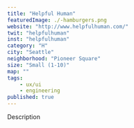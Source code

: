 ```yaml
---
title: "Helpful Human"
featuredImage: ./-hamburgers.png
website: "http://www.helpfulhuman.com/"
twit: "helpfulhuman"
inst: "helpfulhuman"
category: "H"
city: "Seattle"
neighborhood: "Pioneer Square"
size: "Small (1-10)"
map: ""
tags:
    - ux/ui
    - engineering
published: true
---
```


Description
